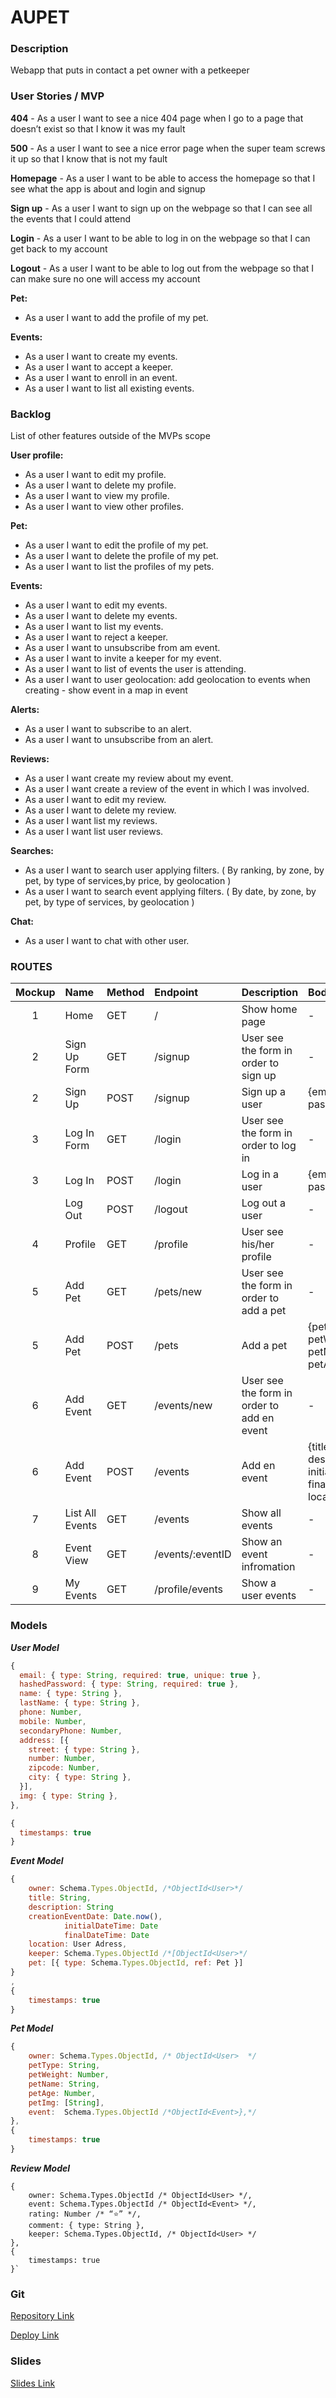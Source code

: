 # AUPET

### Description

Webapp that puts in contact a pet owner with a petkeeper

### User Stories / MVP

**404** - As a user I want to see a nice 404 page when I go to a page that doesn’t exist so that I know it was my fault

**500** - As a user I want to see a nice error page when the super team screws it up so that I know that is not my fault

**Homepage** - As a user I want to be able to access the homepage so that I see what the app is about and login and signup

**Sign up** - As a user I want to sign up on the webpage so that I can see all the events that I could attend

**Login** - As a user I want to be able to log in on the webpage so that I can get back to my account

**Logout** - As a user I want to be able to log out from the webpage so that I can make sure no one will access my account

**Pet:**
- As a user I want to add the profile of my pet.

**Events:**

- As a user I want to create my events.
- As a user I want to accept a keeper.
- As a user I want to enroll in an event.
- As a user I want to list all existing events.

### Backlog

List of other features outside of the MVPs scope

**User profile:**

- As a user I want to edit my profile.
- As a user I want to delete my profile.
- As a user I want to view my profile.
- As a user I want to view other profiles.

**Pet:**

- As a user I want to edit the profile of my pet.
- As a user I want to delete the profile of my pet.
- As a user I want to list the profiles of my pets.

**Events:**

- As a user I want to edit my events.
- As a user I want to delete my events.
- As a user I want to list my events.
- As a user I want to reject a keeper.
- As a user I want to unsubscribe from am event.
- As a user I want to invite a keeper for my event.
- As a user I want to list of events the user is attending.
- As a user I want to user geolocation:
add geolocation to events when creating - show event in a map in event

**Alerts:**

- As a user I want to subscribe to an alert.
- As a user I want to unsubscribe from an alert.

**Reviews:**
- As a user I want create my review about my event.
- As a user I want create a review of the event in which I was involved.
- As a user I want to edit my review.
- As a user I want to delete my review.
- As a user I want list my reviews.
- As a user I want list user reviews.

**Searches:**
- As a user I want to search user applying filters.
    ( By ranking, by zone, by pet, by type of services,by price, by geolocation )
- As a user I want to search event applying filters.
    ( By date, by zone, by pet, by type of services, by geolocation )

**Chat:**
- As a user I want to chat with other user.

### ROUTES

| Mockup | Name | Method | Endpoint | Description | Body | Redirects |
| :---: | :--- | :--- | :--- | :--- | :--- | :--- |
| 1 | Home | GET | / | Show home page | - |  |
| 2 | Sign Up Form | GET | /signup | User see the form in order to sign up | - |   | 
| 2 | Sign Up | POST | /signup | Sign up a user | {email, password} | /profile | 
| 3 | Log In Form | GET | /login | User see the form in order to log in | - |  | 
| 3 | Log In | POST | /login | Log in a user | {email, password} | /profile | 
|  | Log Out | POST | /logout | Log out a user | - |  | 
| 4 | Profile | GET | /profile | User see his/her profile | - |  | 
| 5 | Add Pet | GET | /pets/new | User see the form in order to add a pet | - |  | 
| 5 | Add Pet | POST | /pets | Add a pet | {petType, petWeight, petName, petAge} | /profile |
| 6 | Add Event | GET | /events/new | User see the form in order to add en event | - |  | 
| 6 | Add Event | POST | /events | Add en event | {title, description, initialDateTime, finalDateTime, location} | /profile |
| 7 | List All Events | GET | /events | Show all events | - |  |
| 8 | Event View | GET | /events/:eventID | Show an event infromation | - |  |  
| 9 | My Events | GET | /profile/events | Show a user events | - |  | 

### Models

**_User Model_**

```javascript
{
  email: { type: String, required: true, unique: true },
  hashedPassword: { type: String, required: true },
  name: { type: String },
  lastName: { type: String },
  phone: Number,
  mobile: Number,
  secondaryPhone: Number,
  address: [{
    street: { type: String },
    number: Number,
    zipcode: Number,
    city: { type: String },
  }],
  img: { type: String },
},

{
  timestamps: true
}

```

**_Event Model_**

```javascript
{ 
	owner: Schema.Types.ObjectId, /*ObjectId<User>*/
	title: String,
	description: String
	creationEventDate: Date.now(),
            initialDateTime: Date
            finalDateTime: Date
	location: User Adress,
    keeper: Schema.Types.ObjectId /*[ObjectId<User>*/
    pet: [{ type: Schema.Types.ObjectId, ref: Pet }]
}
,
{
    timestamps: true
}
```

**_Pet Model_**

```javascript
{
    owner: Schema.Types.ObjectId, /* ObjectId<User>  */
    petType: String,
    petWeight: Number,
    petName: String,
    petAge: Number,
    petImg: [String],
    event:  Schema.Types.ObjectId /*ObjectId<Event>},*/
},
{
    timestamps: true
}
```

**_Review Model_**

```
{
    owner: Schema.Types.ObjectId /* ObjectId<User> */,
    event: Schema.Types.ObjectId /* ObjectId<Event> */,
    rating: Number /* “⭐” */,
    comment: { type: String },
    keeper: Schema.Types.ObjectId, /* ObjectId<User> */
},
{
    timestamps: true
}`
```

### Git

[Repository Link](https://github.com/aupet-group/aupet-app)

[Deploy Link](deploy)

### Slides

[Slides Link](slides)
